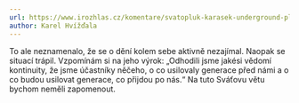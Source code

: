 ```yaml
---
url: https://www.irozhlas.cz/komentare/svatopluk-karasek-underground-plastic-people_2012220631_onz
author: Karel Hvížďala
---
```


To ale neznamenalo, že se o dění kolem sebe aktivně nezajímal. Naopak se situací trápil. Vzpomínám si na jeho výrok: „Odhodili jsme jakési vědomí kontinuity, že jsme účastníky něčeho, o co usilovaly generace před námi a o co budou usilovat generace, co přijdou po nás.“ Na tuto Sváťovu větu bychom neměli zapomenout.
